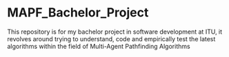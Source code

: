 # MAPF_Bachelor_Project
This repository is for my bachelor project in software development at ITU, it revolves around trying to understand, code and empirically test the latest algorithms within the field of Multi-Agent Pathfinding Algorithms
